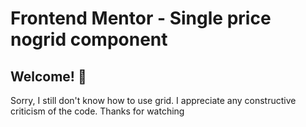 # Frontend Mentor - Single price nogrid component
## Welcome! 👋

Sorry, I still don't know how to use grid. I appreciate any constructive criticism of the code. Thanks for watching

